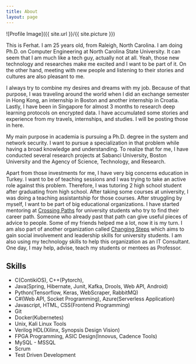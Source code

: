 ```yaml
---
title: About
layout: page
---
```

![Profile Image]({{ site.url }}/{{ site.picture }})

<p>This is Ferhat. I am 25 years old, from Raleigh, North Carolina. I am doing Ph.D. on Computer Engineering at North Carolina State University. It can seem that I am much like a tech guy, actually not at all. Yeah, those new technology and researches make me excited and I want to be part of it. On the other hand, meeting with new people and listening to their stories and cultures are also pleasant to me.</p>

<p>I always try to combine my desires and dreams with my job. Because of that purpose, I was traveling around the world when I did an exchange semester in Hong Kong, an internship in Boston and another internship in Croatia. Lastly, I have been in Singapore for almost 3 months to research deep learning protocols on encrypted data. I have accumulated some stories and experience from my travels, internships, and studies. I will be posting those in here.</p>

<p>My main purpose in academia is pursuing a Ph.D. degree in the system and network security. I want to pursue a specialization in that problem while having a broad knowledge and understanding. To realize that for me, I have conducted several research projects at Sabanci University, Boston University and the Agency of Science, Technology, and Research.</p>

<p>Apart from those investments for me, I have very big concerns education in Turkey. I want to be of teaching sessions and I was trying to take an active role against this problem. Therefore, I was tutoring 2 high school student after graduating from high school. After taking some courses at university, I was doing a teaching assistantship for those courses. After struggling by myself, I want to be part of big educational organizations. I have started mentoring at <a href="https://kesisenyollar.org/en/">Crossing Paths</a> for university students who try to find their career path. Someone who already past that path can give useful pieces of advice to people. Some of my friends helped me a lot, now it is my turn. I am also part of another organization called <a href="https://degistirenadimlar.org/">Changing Steps</a> which aims to gain social involvement and leadership skills for university students. I am also using my technology skills to help this organization as an IT Consultant. One day, I may help, advise, teach my students or mentees as Professor. </p>


<h2>Skills</h2>

<ul class="skill-list">
	<li>C(ContikiOS), C++(Pytorch),</li>
	<li>Java(Spring, Hibernate, Junit, Kafka, Drools, Web API, Android)</li>	
	<li>Python(Tensorflow, Keras, WebScraper, RabbitMQ)</li>
	<li>C#(Web API, Socket Programming), Azure(Serverless Application)</li>
	<li>Javascript, HTML, CSS(Frontend Programming)</li>
	<li>Git</li>
	<li>Docker(Kubernetes)</li>
	<li>Unix, Kali Linux Tools</li>
	<li>Verilog HDL(Xilinx, Synopsis Design Vision)</li>
	<li>FPGA Programming, ASIC Design(Innovus, Cadence Tools)</li>
	<li>MySQL - MSSQL</li>
	<li>Scrum</li>
	<li>Test Driven Development</li>
</ul>
